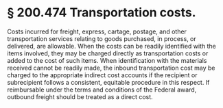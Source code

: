 # § 200.474   Transportation costs.

Costs incurred for freight, express, cartage, postage, and other transportation services relating to goods purchased, in process, or delivered, are allowable. When the costs can be readily identified with the items involved, they may be charged directly as transportation costs or added to the cost of such items. When identification with the materials received cannot be readily made, the inbound transportation cost may be charged to the appropriate indirect cost accounts if the recipient or subrecipient follows a consistent, equitable procedure in this respect. If reimbursable under the terms and conditions of the Federal award, outbound freight should be treated as a direct cost.






